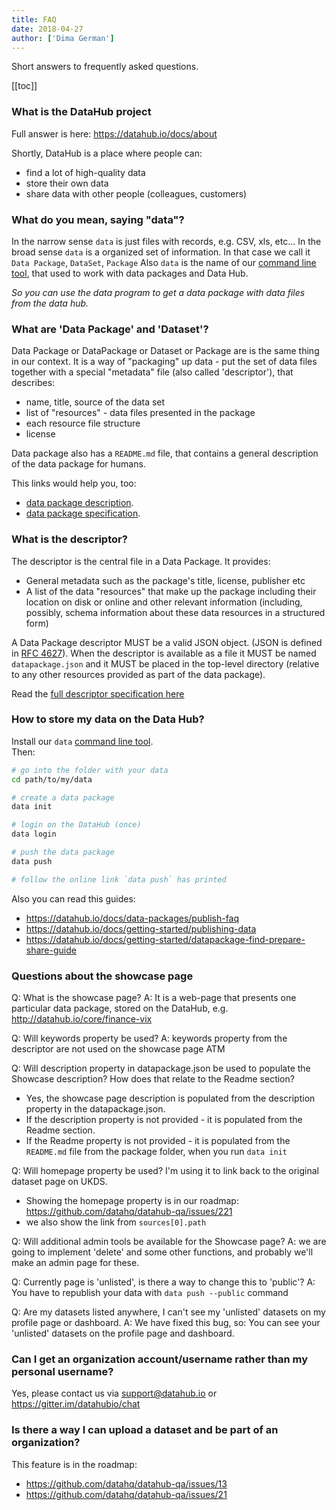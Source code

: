 ```yaml
---
title: FAQ
date: 2018-04-27
author: ['Dima German']
---
```


Short answers to frequently asked questions.

[[toc]]

### What is the DataHub project

Full answer is here: https://datahub.io/docs/about

Shortly, DataHub is a place where people can:
- find a lot of high-quality data
- store their own data
- share data with other people (colleagues, customers)

### What do you mean, saying "data"?

In the narrow sense `data` is just files with records, e.g. CSV, xls, etc...
In the broad sense `data` is a organized set of information. In that case we call it `Data Package`, `DataSet`, `Package`
Also `data` is the name of our [command line tool](https://datahub.io/docs/features/data-cli), that used to work with data packages and Data Hub.

*So you can use the data program to get a data package with data files from the data hub.*

### What are 'Data Package' and 'Dataset'?

Data Package or DataPackage or Dataset or Package are is the same thing in our context.
It is a way of "packaging" up data - put the set of data files together with a special "metadata" file (also called 'descriptor'), that describes:
- name, title, source of the data set
- list of "resources" - data files presented in the package
- each resource file structure
- license 

Data package also has a `README.md` file, that contains a general description of the data package for humans.

This links would help you, too:
- [data package description](https://datahub.io/docs/data-packages).
- [data package specification](https://frictionlessdata.io/docs/data-package/).

### What is the descriptor?

The descriptor is the central file in a Data Package. It provides:

- General metadata such as the package's title, license, publisher etc
- A list of the data "resources" that make up the package including their location on disk or online and other relevant information (including, possibly, schema information about these data resources in a structured form)

A Data Package descriptor MUST be a valid JSON object. (JSON is defined in [RFC 4627](https://www.ietf.org/rfc/rfc4627.txt)). When the descriptor is available as a file it MUST be named `datapackage.json` and it MUST be placed in the top-level directory (relative to any other resources provided as part of the data package).

Read the [full descriptor specification here](https://frictionlessdata.io/specs/data-package/#specification)

### How to store my data on the Data Hub?

Install our `data` [command line tool](https://datahub.io/download).  
Then:
```bash
# go into the folder with your data
cd path/to/my/data

# create a data package
data init

# login on the DataHub (once)
data login

# push the data package
data push

# follow the online link `data push` has printed
```

Also you can read this guides:
- https://datahub.io/docs/data-packages/publish-faq
- https://datahub.io/docs/getting-started/publishing-data
- https://datahub.io/docs/getting-started/datapackage-find-prepare-share-guide

### Questions about the showcase page

Q: What is the showcase page?
A: It is a web-page that presents one particular data package, stored on the DataHub, e.g. http://datahub.io/core/finance-vix

Q: Will keywords property be used?
A: keywords property from the descriptor are not used on the showcase page ATM

Q: Will description property in datapackage.json be used to populate the Showcase description? How does that relate to the Readme section?
- Yes, the showcase page description is populated from the description property in the datapackage.json.
- If the description property is not provided - it is populated from the Readme section.
- If the Readme property is not provided - it is populated from the `README.md` file from the package folder, when you run `data init`

Q: Will homepage property be used? I'm using it to link back to the original dataset page on UKDS.
- Showing the homepage property is in our roadmap: https://github.com/datahq/datahub-qa/issues/221
- we also show the link from `sources[0].path` 

Q: Will additional admin tools be available for the Showcase page?
A: we are going to implement 'delete' and some other functions, and probably we'll make an admin page for these.

Q: Currently page is 'unlisted', is there a way to change this to 'public'? 
A: You have to republish your data with `data push --public` command

Q: Are my datasets listed anywhere, I can't see my 'unlisted' datasets on my profile page or dashboard.
A: We have fixed this bug, so:
   You can see your 'unlisted' datasets on the profile page and dashboard.

### Can I get an organization account/username rather than my personal username?

Yes, please contact us via support@datahub.io or https://gitter.im/datahubio/chat

### Is there a way I can upload a dataset and be part of an organization?

This feature is in the roadmap:
- https://github.com/datahq/datahub-qa/issues/13
- https://github.com/datahq/datahub-qa/issues/21

